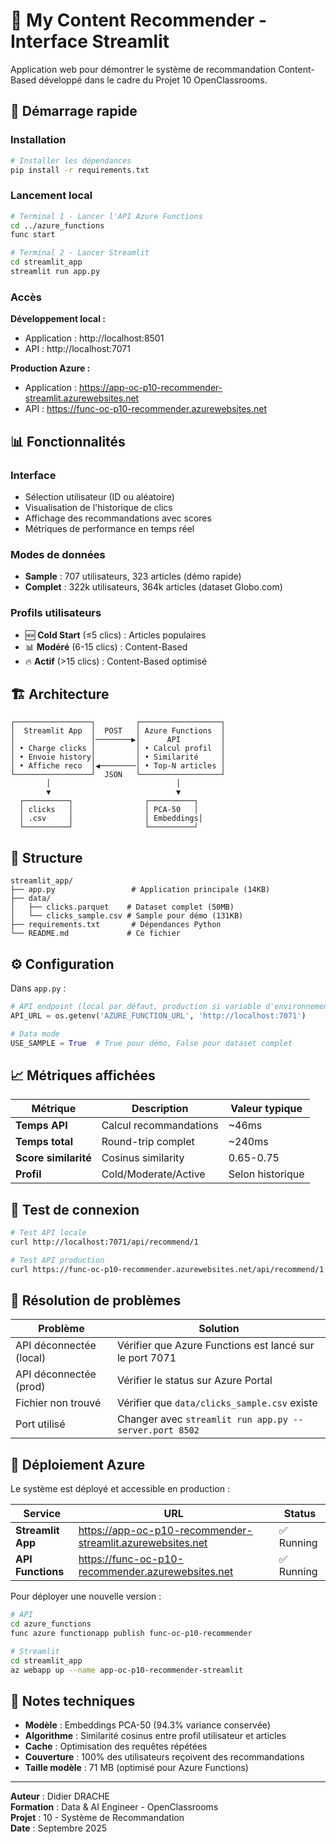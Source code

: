 # 🎯 My Content Recommender - Interface Streamlit

Application web pour démontrer le système de recommandation Content-Based développé dans le cadre du Projet 10 OpenClassrooms.

## 🚀 Démarrage rapide

### Installation

```bash
# Installer les dépendances
pip install -r requirements.txt
```

### Lancement local

```bash
# Terminal 1 - Lancer l'API Azure Functions
cd ../azure_functions
func start

# Terminal 2 - Lancer Streamlit
cd streamlit_app
streamlit run app.py
```

### Accès

**Développement local :**
- Application : http://localhost:8501
- API : http://localhost:7071

**Production Azure :**
- Application : https://app-oc-p10-recommender-streamlit.azurewebsites.net
- API : https://func-oc-p10-recommender.azurewebsites.net

## 📊 Fonctionnalités

### Interface
- Sélection utilisateur (ID ou aléatoire)
- Visualisation de l'historique de clics
- Affichage des recommandations avec scores
- Métriques de performance en temps réel

### Modes de données
- **Sample** : 707 utilisateurs, 323 articles (démo rapide)
- **Complet** : 322k utilisateurs, 364k articles (dataset Globo.com)

### Profils utilisateurs
- 🆕 **Cold Start** (≤5 clics) : Articles populaires
- 📊 **Modéré** (6-15 clics) : Content-Based
- 🔥 **Actif** (>15 clics) : Content-Based optimisé

## 🏗️ Architecture

```
┌─────────────────┐         ┌──────────────────┐
│  Streamlit App  │  POST   │ Azure Functions  │
│                 │────────▶│      API         │
│ • Charge clicks │         │ • Calcul profil  │
│ • Envoie history│         │ • Similarité     │
│ • Affiche reco  │◀────────│ • Top-N articles │
└─────────────────┘  JSON   └──────────────────┘
        │                            │
        ▼                            ▼
  ┌──────────┐                ┌──────────┐
  │ clicks   │                │ PCA-50   │
  │ .csv     │                │ Embeddings│
  └──────────┘                └──────────┘
```

## 📁 Structure

```
streamlit_app/
├── app.py                 # Application principale (14KB)
├── data/
│   ├── clicks.parquet    # Dataset complet (50MB)
│   └── clicks_sample.csv # Sample pour démo (131KB)
├── requirements.txt       # Dépendances Python
└── README.md             # Ce fichier
```

## ⚙️ Configuration

Dans `app.py` :
```python
# API endpoint (local par défaut, production si variable d'environnement définie)
API_URL = os.getenv('AZURE_FUNCTION_URL', 'http://localhost:7071')

# Data mode
USE_SAMPLE = True  # True pour démo, False pour dataset complet
```

## 📈 Métriques affichées

| Métrique | Description | Valeur typique |
|----------|-------------|----------------|
| **Temps API** | Calcul recommandations | ~46ms |
| **Temps total** | Round-trip complet | ~240ms |
| **Score similarité** | Cosinus similarity | 0.65-0.75 |
| **Profil** | Cold/Moderate/Active | Selon historique |

## 🧪 Test de connexion

```bash
# Test API locale
curl http://localhost:7071/api/recommend/1

# Test API production
curl https://func-oc-p10-recommender.azurewebsites.net/api/recommend/1
```

## 🐛 Résolution de problèmes

| Problème | Solution |
|----------|----------|
| API déconnectée (local) | Vérifier que Azure Functions est lancé sur le port 7071 |
| API déconnectée (prod) | Vérifier le status sur Azure Portal |
| Fichier non trouvé | Vérifier que `data/clicks_sample.csv` existe |
| Port utilisé | Changer avec `streamlit run app.py --server.port 8502` |

## 🚀 Déploiement Azure

Le système est déployé et accessible en production :

| Service | URL | Status |
|---------|-----|--------|
| **Streamlit App** | https://app-oc-p10-recommender-streamlit.azurewebsites.net | ✅ Running |
| **API Functions** | https://func-oc-p10-recommender.azurewebsites.net | ✅ Running |

Pour déployer une nouvelle version :
```bash
# API
cd azure_functions
func azure functionapp publish func-oc-p10-recommender

# Streamlit
cd streamlit_app
az webapp up --name app-oc-p10-recommender-streamlit
```

## 📝 Notes techniques

- **Modèle** : Embeddings PCA-50 (94.3% variance conservée)
- **Algorithme** : Similarité cosinus entre profil utilisateur et articles
- **Cache** : Optimisation des requêtes répétées
- **Couverture** : 100% des utilisateurs reçoivent des recommandations
- **Taille modèle** : 71 MB (optimisé pour Azure Functions)

---

**Auteur** : Didier DRACHE  
**Formation** : Data & AI Engineer - OpenClassrooms  
**Projet** : 10 - Système de Recommandation  
**Date** : Septembre 2025

